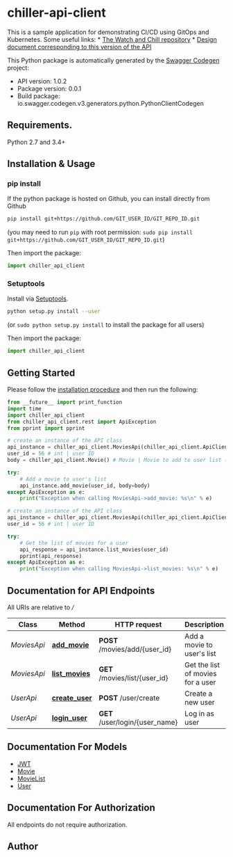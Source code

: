 # chiller-api-client
This is a sample application for demonstrating CI/CD using GitOps and Kubernetes.  Some useful links:  * [The Watch and Chill repository](https://github.com/lago-morph/chiller) * [Design document corresponding to this version of the API](https://github.com/lago-morph/chiller/wiki/Let's-Watch-design)

This Python package is automatically generated by the [Swagger Codegen](https://github.com/swagger-api/swagger-codegen) project:

- API version: 1.0.2
- Package version: 0.0.1
- Build package: io.swagger.codegen.v3.generators.python.PythonClientCodegen

## Requirements.

Python 2.7 and 3.4+

## Installation & Usage
### pip install

If the python package is hosted on Github, you can install directly from Github

```sh
pip install git+https://github.com/GIT_USER_ID/GIT_REPO_ID.git
```
(you may need to run `pip` with root permission: `sudo pip install git+https://github.com/GIT_USER_ID/GIT_REPO_ID.git`)

Then import the package:
```python
import chiller_api_client 
```

### Setuptools

Install via [Setuptools](http://pypi.python.org/pypi/setuptools).

```sh
python setup.py install --user
```
(or `sudo python setup.py install` to install the package for all users)

Then import the package:
```python
import chiller_api_client
```

## Getting Started

Please follow the [installation procedure](#installation--usage) and then run the following:

```python
from __future__ import print_function
import time
import chiller_api_client
from chiller_api_client.rest import ApiException
from pprint import pprint

# create an instance of the API class
api_instance = chiller_api_client.MoviesApi(chiller_api_client.ApiClient(configuration))
user_id = 56 # int | user ID
body = chiller_api_client.Movie() # Movie | Movie to add to user list (optional)

try:
    # Add a movie to user's list
    api_instance.add_movie(user_id, body=body)
except ApiException as e:
    print("Exception when calling MoviesApi->add_movie: %s\n" % e)

# create an instance of the API class
api_instance = chiller_api_client.MoviesApi(chiller_api_client.ApiClient(configuration))
user_id = 56 # int | user ID

try:
    # Get the list of movies for a user
    api_response = api_instance.list_movies(user_id)
    pprint(api_response)
except ApiException as e:
    print("Exception when calling MoviesApi->list_movies: %s\n" % e)
```

## Documentation for API Endpoints

All URIs are relative to */*

Class | Method | HTTP request | Description
------------ | ------------- | ------------- | -------------
*MoviesApi* | [**add_movie**](docs/MoviesApi.md#add_movie) | **POST** /movies/add/{user_id} | Add a movie to user&#x27;s list
*MoviesApi* | [**list_movies**](docs/MoviesApi.md#list_movies) | **GET** /movies/list/{user_id} | Get the list of movies for a user
*UserApi* | [**create_user**](docs/UserApi.md#create_user) | **POST** /user/create | Create a new user
*UserApi* | [**login_user**](docs/UserApi.md#login_user) | **GET** /user/login/{user_name} | Log in as user

## Documentation For Models

 - [JWT](docs/JWT.md)
 - [Movie](docs/Movie.md)
 - [MovieList](docs/MovieList.md)
 - [User](docs/User.md)

## Documentation For Authorization

 All endpoints do not require authorization.


## Author


